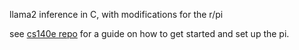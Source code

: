 llama2 inference in C, with modifications for the r/pi

see [cs140e repo](https://github.com/dddrrreee/cs140e-24win/tree/main/labs/0-pi-setup) for a guide on how to get started and set up the pi.